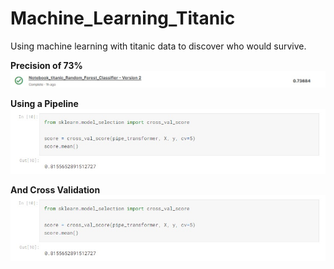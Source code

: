 # Machine_Learning_Titanic

Using machine learning with titanic data to discover who would survive.

**Precision of 73%**\
![alt text](https://github.com/ColdmaterL/Machine_Learning_Titanic/blob/main/Images/Predict_precision.jpg)

**Using a Pipeline**\
![alt text](https://github.com/ColdmaterL/Machine_Learning_Titanic/blob/main/Images/Using_pipeline.jpg)

**And Cross Validation**\
![alt text](https://github.com/ColdmaterL/Machine_Learning_Titanic/blob/main/Images/Cross_val.jpg)
